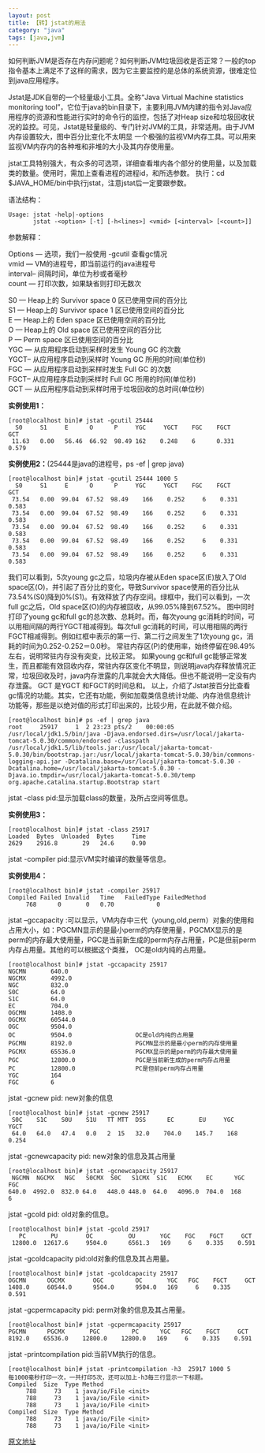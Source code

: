 ```yaml
---
layout: post
title: 【转】jstat的用法
category: "java"
tags: [java,jvm]
---
```

如何判断JVM是否存在内存问题呢？如何判断JVM垃圾回收是否正常？一般的top指令基本上满足不了这样的需求，因为它主要监控的是总体的系统资源，很难定位到java应用程序。

Jstat是JDK自带的一个轻量级小工具。全称“Java Virtual Machine statistics monitoring tool”，它位于java的bin目录下，主要利用JVM内建的指令对Java应用程序的资源和性能进行实时的命令行的监控，包括了对Heap size和垃圾回收状况的监控。可见，Jstat是轻量级的、专门针对JVM的工具，非常适用。由于JVM内存设置较大，图中百分比变化不太明显
一个极强的监视VM内存工具。可以用来监视VM内存内的各种堆和非堆的大小及其内存使用量。

jstat工具特别强大，有众多的可选项，详细查看堆内各个部分的使用量，以及加载类的数量。使用时，需加上查看进程的进程id，和所选参数。
执行：cd $JAVA_HOME/bin中执行jstat，注意jstat后一定要跟参数。

语法结构：

    Usage: jstat -help|-options
           jstat -<option> [-t] [-h<lines>] <vmid> [<interval> [<count>]]

参数解释：

Options — 选项，我们一般使用 -gcutil 查看gc情况  
vmid    — VM的进程号，即当前运行的java进程号  
interval– 间隔时间，单位为秒或者毫秒  
count   — 打印次数，如果缺省则打印无数次  
 
S0  — Heap上的 Survivor space 0 区已使用空间的百分比  
S1  — Heap上的 Survivor space 1 区已使用空间的百分比  
E   — Heap上的 Eden space 区已使用空间的百分比  
O   — Heap上的 Old space 区已使用空间的百分比  
P   — Perm space 区已使用空间的百分比  
YGC — 从应用程序启动到采样时发生 Young GC 的次数  
YGCT– 从应用程序启动到采样时 Young GC 所用的时间(单位秒)  
FGC — 从应用程序启动到采样时发生 Full GC 的次数  
FGCT– 从应用程序启动到采样时 Full GC 所用的时间(单位秒)  
GCT — 从应用程序启动到采样时用于垃圾回收的总时间(单位秒)  

**实例使用1：**

    [root@localhost bin]# jstat -gcutil 25444
      S0     S1     E      O      P     YGC     YGCT    FGC    FGCT     GCT
     11.63   0.00   56.46  66.92  98.49 162    0.248    6      0.331    0.579
 
<!--break-->

**实例使用2：**(25444是java的进程号，ps -ef | grep java)

    [root@localhost bin]# jstat -gcutil 25444 1000 5
      S0     S1     E      O      P     YGC     YGCT    FGC    FGCT     GCT
     73.54   0.00  99.04  67.52  98.49    166    0.252     6    0.331    0.583
     73.54   0.00  99.04  67.52  98.49    166    0.252     6    0.331    0.583
     73.54   0.00  99.04  67.52  98.49    166    0.252     6    0.331    0.583
     73.54   0.00  99.04  67.52  98.49    166    0.252     6    0.331    0.583
     73.54   0.00  99.04  67.52  98.49    166    0.252     6    0.331    0.583

我们可以看到，5次young gc之后，垃圾内存被从Eden space区(E)放入了Old space区(O)，并引起了百分比的变化，导致Survivor space使用的百分比从73.54%(S0)降到0%(S1)。有效释放了内存空间。绿框中，我们可以看到，一次full gc之后，Old space区(O)的内存被回收，从99.05%降到67.52%。
图中同时打印了young gc和full gc的总次数、总耗时。而，每次young gc消耗的时间，可以用相间隔的两行YGCT相减得到。每次full gc消耗的时间，可以用相隔的两行FGCT相减得到。例如红框中表示的第一行、第二行之间发生了1次young gc，消耗的时间为0.252-0.252＝0.0秒。
常驻内存区(P)的使用率，始终停留在98.49%左右，说明常驻内存没有突变，比较正常。
如果young gc和full gc能够正常发生，而且都能有效回收内存，常驻内存区变化不明显，则说明java内存释放情况正常，垃圾回收及时，java内存泄露的几率就会大大降低。但也不能说明一定没有内存泄露。
GCT 是YGCT 和FGCT的时间总和。
以上，介绍了Jstat按百分比查看gc情况的功能。其实，它还有功能，例如加载类信息统计功能、内存池信息统计功能等，那些是以绝对值的形式打印出来的，比较少用，在此就不做介绍。

    [root@localhost bin]# ps -ef | grep java
    root     25917     1  2 23:23 pts/2    00:00:05 /usr/local/jdk1.5/bin/java -Djava.endorsed.dirs=/usr/local/jakarta-tomcat-5.0.30/common/endorsed -classpath /usr/local/jdk1.5/lib/tools.jar:/usr/local/jakarta-tomcat-5.0.30/bin/bootstrap.jar:/usr/local/jakarta-tomcat-5.0.30/bin/commons-logging-api.jar -Dcatalina.base=/usr/local/jakarta-tomcat-5.0.30 -Dcatalina.home=/usr/local/jakarta-tomcat-5.0.30 -Djava.io.tmpdir=/usr/local/jakarta-tomcat-5.0.30/temp org.apache.catalina.startup.Bootstrap start

jstat -class pid:显示加载class的数量，及所占空间等信息。 

**实例使用3：**

    [root@localhost bin]# jstat -class 25917
    Loaded  Bytes  Unloaded  Bytes     Time
    2629    2916.8       29   24.6     0.90
 
jstat -compiler pid:显示VM实时编译的数量等信息。  

**实例使用4：**

    [root@localhost bin]# jstat -compiler 25917
    Compiled Failed Invalid   Time   FailedType FailedMethod
         768      0       0   0.70            0
 
jstat –gccapacity :可以显示，VM内存中三代（young,old,perm）对象的使用和占用大小，如：PGCMN显示的是最小perm的内存使用量，PGCMX显示的是perm的内存最大使用量，PGC是当前新生成的perm内存占用量，PC是但前perm内存占用量。其他的可以根据这个类推， OC是old内纯的占用量。
 
    [root@localhost bin]# jstat -gccapacity 25917
    NGCMN       640.0
    NGCMX       4992.0
    NGC         832.0
    S0C         64.0
    S1C         64.0
    EC          704.0
    OGCMN       1408.0
    OGCMX       60544.0
    OGC         9504.0
    OC          9504.0                  OC是old内纯的占用量
    PGCMN       8192.0                  PGCMN显示的是最小perm的内存使用量
    PGCMX       65536.0                 PGCMX显示的是perm的内存最大使用量
    PGC         12800.0                 PGC是当前新生成的perm内存占用量
    PC          12800.0                 PC是但前perm内存占用量
    YGC         164
    FGC         6
 
jstat -gcnew pid: new对象的信息

    [root@localhost bin]# jstat -gcnew 25917
     S0C    S1C    S0U    S1U   TT MTT  DSS      EC       EU     YGC     YGCT
     64.0   64.0   47.4   0.0   2  15   32.0    704.0    145.7    168    0.254
 
jstat -gcnewcapacity pid: new对象的信息及其占用量

    [root@localhost bin]# jstat -gcnewcapacity 25917
     NGCMN  NGCMX   NGC   S0CMX  S0C   S1CMX  S1C   ECMX    EC      YGC   FGC
    640.0  4992.0  832.0 64.0   448.0 448.0  64.0   4096.0  704.0  168     6
 
jstat -gcold pid: old对象的信息。

    [root@localhost bin]# jstat -gcold 25917
       PC       PU        OC          OU       YGC    FGC    FGCT     GCT
     12800.0  12617.6     9504.0      6561.3   169     6    0.335    0.591
 
jstat -gcoldcapacity pid:old对象的信息及其占用量。

    [root@localhost bin]# jstat -gcoldcapacity 25917
    OGCMN      OGCMX        OGC         OC       YGC   FGC    FGCT     GCT
    1408.0     60544.0      9504.0      9504.0   169     6    0.335    0.591
 
jstat -gcpermcapacity pid: perm对象的信息及其占用量。

    [root@localhost bin]# jstat -gcpermcapacity 25917
    PGCMN      PGCMX       PGC         PC      YGC   FGC    FGCT     GCT
    8192.0    65536.0    12800.0    12800.0   169     6    0.335    0.591
 
jstat -printcompilation pid:当前VM执行的信息。

    [root@localhost bin]# jstat -printcompilation -h3  25917 1000 5
    每1000毫秒打印一次，一共打印5次，还可以加上-h3每三行显示一下标题。
    Compiled  Size  Type Method
         788     73    1 java/io/File <init>
         788     73    1 java/io/File <init>
         788     73    1 java/io/File <init>
    Compiled  Size  Type Method
         788     73    1 java/io/File <init>
         788     73    1 java/io/File <init>

<a href="http://www.51testing.com/html/92/77492-203728.html" target="_blank">原文地址</a>
